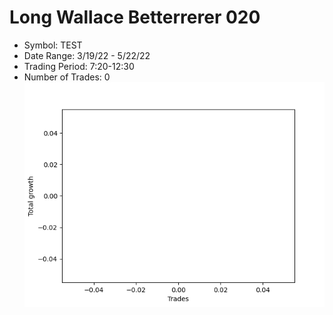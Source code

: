 # Long Wallace Betterrerer 020 
- Symbol: TEST
- Date Range: 3/19/22 - 5/22/22
- Trading Period: 7:20-12:30
- Number of Trades: 0
![Plot](LongWallaceBetterrerer020TEST.png)



































